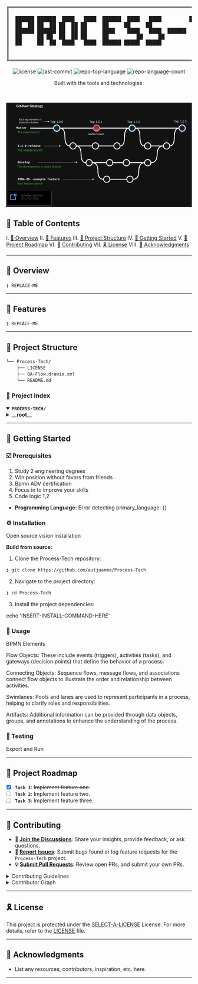<div align="center">
<pre>
╔════════════════════════════════════════════════════════════════════════════════════════╗
║                                                                                        ║
║  ██████ ██████  ████   ████  ██████  ████   ████         ██████ ██████  ████  ██  ██   ║
║  ██  ██ ██  ██ ██  ██ ██     ██     ██     ██              ██   ██     ██     ██  ██   ║
║  ██████ ██████ ██  ██ ██     ████    ████   ████  ██████   ██   ████   ██     ██████   ║
║  ██     ██ ██  ██  ██ ██     ██         ██     ██          ██   ██     ██     ██  ██   ║
║  ██     ██  ██  ████   ████  ██████ █████  █████           ██   ██████  ████  ██  ██   ║
║                                                                                        ║
║                                                                                        ║
╚════════════════════════════════════════════════════════════════════════════════════════╝
</pre>
</div>
<p align="center">
	<img src="https://img.shields.io/github/license/autjuanma/Process-Tech?style=plastic&logo=opensourceinitiative&logoColor=white&color=2dff00" alt="license">
	<img src="https://img.shields.io/github/last-commit/autjuanma/Process-Tech?style=plastic&logo=git&logoColor=white&color=2dff00" alt="last-commit">
	<img src="https://img.shields.io/github/languages/top/autjuanma/Process-Tech?style=plastic&color=2dff00" alt="repo-top-language">
	<img src="https://img.shields.io/github/languages/count/autjuanma/Process-Tech?style=plastic&color=2dff00" alt="repo-language-count">
</p>
<p align="center">Built with the tools and technologies:</p>
<p align="center">
	</p>
<br>

![alt text](https://github.com/autjuanma/Process-Tech/blob/master/.QA/.git-flow/git-complex%20gitflow.jpg)

## 🔗 Table of Contents

I. [📍 Overview](#-overview)
II. [👾 Features](#-features)
III. [📁 Project Structure](#-project-structure)
IV. [🚀 Getting Started](#-getting-started)
V. [📌 Project Roadmap](#-project-roadmap)
VI. [🔰 Contributing](#-contributing)
VII. [🎗 License](#-license)
VIII. [🙌 Acknowledgments](#-acknowledgments)

---

## 📍 Overview

<code>❯ REPLACE-ME</code>

---

## 👾 Features

<code>❯ REPLACE-ME</code>

---

## 📁 Project Structure

```sh
└── Process-Tech/
    ├── LICENSE
    ├── QA-Flow.drawio.xml
    └── README.md
```


### 📂 Project Index
<details open>
	<summary><b><code>PROCESS-TECH/</code></b></summary>
	<details> <!-- __root__ Submodule -->
		<summary><b>__root__</b></summary>
		<blockquote>
			<table>
			</table>
		</blockquote>
	</details>
</details>

---
## 🚀 Getting Started

### ☑️ Prerequisites

1. Study 2 engineering degrees
2. Win position without favors from friends
3. Bpmn ADV certification
5. Focus in to improve your skills
6. Code logic 1,2

- **Programming Language:** Error detecting primary_language: {}


### ⚙️ Installation

Open source vision installation

**Build from source:**

1. Clone the Process-Tech repository:
```sh
❯ git clone https://github.com/autjuanma/Process-Tech
```

2. Navigate to the project directory:
```sh
❯ cd Process-Tech
```

3. Install the project dependencies:

echo 'INSERT-INSTALL-COMMAND-HERE'



### 🤖 Usage
BPMN Elements

Flow Objects: These include events (triggers), activities (tasks), and gateways (decision points) that define the behavior of a process.

Connecting Objects: Sequence flows, message flows, and associations connect flow objects to illustrate the order and relationship between activities.

Swimlanes: Pools and lanes are used to represent participants in a process, helping to clarify roles and responsibilities.

Artifacts: Additional information can be provided through data objects, groups, and annotations to enhance the understanding of the process.


### 🧪 Testing
Export and Run

---
## 📌 Project Roadmap

- [X] **`Task 1`**: <strike>Implement feature one.</strike>
- [ ] **`Task 2`**: Implement feature two.
- [ ] **`Task 3`**: Implement feature three.

---

## 🔰 Contributing

- **💬 [Join the Discussions](https://github.com/autjuanma/Process-Tech/discussions)**: Share your insights, provide feedback, or ask questions.
- **🐛 [Report Issues](https://github.com/autjuanma/Process-Tech/issues)**: Submit bugs found or log feature requests for the `Process-Tech` project.
- **💡 [Submit Pull Requests](https://github.com/autjuanma/Process-Tech/blob/main/CONTRIBUTING.md)**: Review open PRs, and submit your own PRs.

<details closed>
<summary>Contributing Guidelines</summary>

1. **Fork the Repository**: Start by forking the project repository to your github account.
2. **Clone Locally**: Clone the forked repository to your local machine using a git client.
   ```sh
   git clone https://github.com/autjuanma/Process-Tech
   ```
3. **Create a New Branch**: Always work on a new branch, giving it a descriptive name.
   ```sh
   git checkout -b new-feature-x
   ```
4. **Make Your Changes**: Develop and test your changes locally.
5. **Commit Your Changes**: Commit with a clear message describing your updates.
   ```sh
   git commit -m 'Implemented new feature x.'
   ```
6. **Push to github**: Push the changes to your forked repository.
   ```sh
   git push origin new-feature-x
   ```
7. **Submit a Pull Request**: Create a PR against the original project repository. Clearly describe the changes and their motivations.
8. **Review**: Once your PR is reviewed and approved, it will be merged into the main branch. Congratulations on your contribution!
</details>

<details closed>
<summary>Contributor Graph</summary>
<br>
<p align="left">
   <a href="https://github.com{/autjuanma/Process-Tech/}graphs/contributors">
      <img src="https://contrib.rocks/image?repo=autjuanma/Process-Tech">
   </a>
</p>
</details>

---

## 🎗 License

This project is protected under the [SELECT-A-LICENSE](https://choosealicense.com/licenses) License. For more details, refer to the [LICENSE](https://choosealicense.com/licenses/) file.

---

## 🙌 Acknowledgments

- List any resources, contributors, inspiration, etc. here.

---
